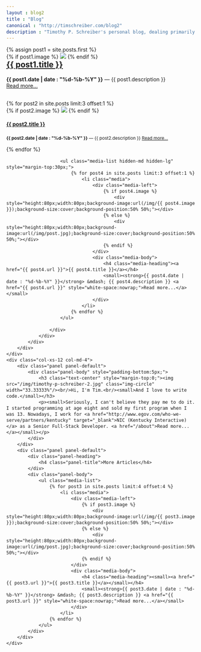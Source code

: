 ```yaml
---
layout : blog2
title : "Blog"
canonical : "http://timschreiber.com/blog2"
description : "Timothy P. Schreiber's personal blog, dealing primarily with software development, but also dabbling in songwriting, food, and gardening from time to time."
---
```


<div class="row">
	<div class="col-xs-12 col-md-8">
		<div class="row">
			<div class="col-xs-12">
				{% assign post1 = site.posts.first %}
				<div class="panel panel-default">
					{% if post1.image %}
						<a href="{{ post1.url }}"><img src="/img/{{ post1.image }}" class="img-rounded" style="max-width:100%" /></a>
					{% endif %}
					<div class="panel-body">
						<h2 style="margin-top:0;"><a href="{{ post1.url }}">{{ post1.title }}</a></h2>
						<p><strong>{{ post1.date | date : "%d-%b-%Y" }}</strong> &mdash; {{ post1.description }} <a href="{{ post1.url }}" style="white-space:nowrap;">Read more...</a></p>
						<div class="row hidden-xs hidden-sm" style="margin-top:30px;">
						{% for post2 in site.posts limit:3 offset:1 %}
							<div class="col-xs-12 col-md-4">
								{% if post2.image %}
									<a href="{{ post2.url }}"><img src="/img/{{ post2.image }}" class="img-rounded" style="max-width:100%" /></a>
								{% endif %}
								<h4><a href="{{ post2.url }}">{{ post2.title }}</a></h4>
								<p><small><strong>{{ post2.date | date : "%d-%b-%Y" }}</strong> &mdash; {{ post2.description }} <a href="{{ post2.url }}" style="white-space:nowrap;">Read more...</a></small></p>
							</div>
						{% endfor %}
						</div>

						<ul class="media-list hidden-md hidden-lg" style="margin-top:30px;">
							{% for post4 in site.posts limit:3 offset:1 %}
								<li class="media">
									<div class="media-left">
										{% if post4.image %}
											<div style="height:80px;width:80px;background-image:url(/img/{{ post4.image }});background-size:cover;background-position:50% 50%;"></div>
										{% else %}
											<div style="height:80px;width:80px;background-image:url(/img/post.jpg);background-size:cover;background-position:50% 50%;"></div>
										{% endif %}
									</div>
									<div class="media-body">
										<h4 class="media-heading"><a href="{{ post4.url }}">{{ post4.title }}</a></h4>
										<small><strong>{{ post4.date | date : "%d-%b-%Y" }}</strong> &mdash; {{ post4.description }} <a href="{{ post4.url }}" style="white-space:nowrap;">Read more...</a></small>
									</div>
								</li>
							{% endfor %}
						</ul>

					</div>
				</div>
			</div>
		</div>
	</div>
	<div class="col-xs-12 col-md-4">
		<div class="panel panel-default">
			<div class="panel-body" style="padding-bottom:5px;">
				<h3 class="text-center" style="margin-top:0;"><img src="/img/timothy-p-schreiber-2.jpg" class="img-circle" width="33.33333%"/><br/>Hi, I'm Tim.<br/><small>And I love to write code.</small></h3>
				<p><small>Seriously, I can't believe they pay me to do it. I started programming at age eight and sold my first program when I was 13. Nowadays, I work for <a href="http://www.egov.com/who-we-serve/partners/kentucky" target="_blank">NIC (Kentucky Interactive)</a> as a Senior Full-Stack Developer. <a href="/about">Read more...</a></small></p>
			</div>
		</div>
		<div class="panel panel-default">
			<div class="panel-heading">
				<h4 class="panel-title">More Articles</h4>
			</div>
			<div class="panel-body">
				<ul class="media-list">
					{% for post3 in site.posts limit:4 offset:4 %}
						<li class="media">
							<div class="media-left">
								{% if post3.image %}
									<div style="height:80px;width:80px;background-image:url(/img/{{ post3.image }});background-size:cover;background-position:50% 50%;"></div>
								{% else %}
									<div style="height:80px;width:80px;background-image:url(/img/post.jpg);background-size:cover;background-position:50% 50%;"></div>
								{% endif %}
							</div>
							<div class="media-body">
								<h4 class="media-heading"><small><a href="{{ post3.url }}">{{ post3.title }}</a></small></h4>
								<small><strong>{{ post3.date | date : "%d-%b-%Y" }}</strong> &mdash; {{ post3.description }} <a href="{{ post3.url }}" style="white-space:nowrap;">Read more...</a></small>
							</div>
						</li>
					{% endfor %}
				</ul>
			</div>
		</div>
	</div>
</div>

